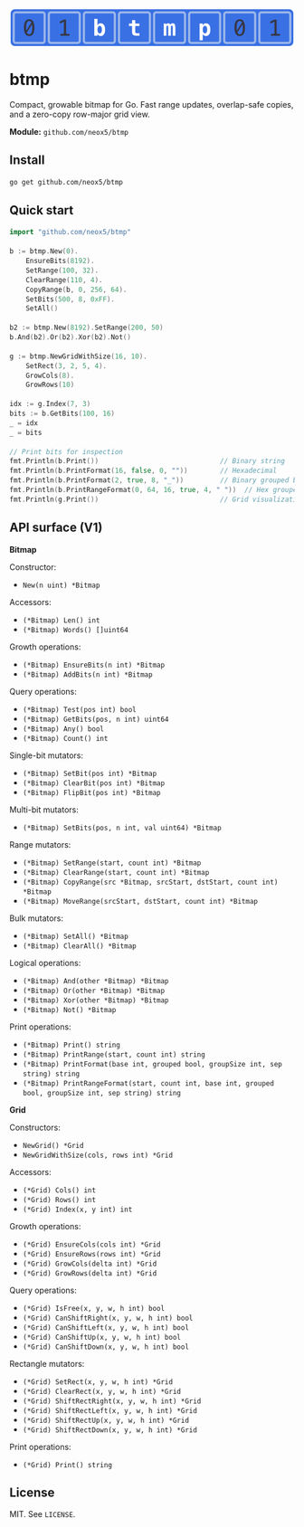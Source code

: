 <div align="center">
  <img src="logo.png" alt="btmp" width="500"/>
</div>

# btmp

Compact, growable bitmap for Go. Fast range updates, overlap-safe copies, and a zero-copy row-major grid view.

**Module:** `github.com/neox5/btmp`

## Install
```bash
go get github.com/neox5/btmp
```

## Quick start

```go
import "github.com/neox5/btmp"

b := btmp.New(0).
    EnsureBits(8192).
    SetRange(100, 32).
    ClearRange(110, 4).
    CopyRange(b, 0, 256, 64).
    SetBits(500, 8, 0xFF).
    SetAll()

b2 := btmp.New(8192).SetRange(200, 50)
b.And(b2).Or(b2).Xor(b2).Not()

g := btmp.NewGridWithSize(16, 10).
    SetRect(3, 2, 5, 4).
    GrowCols(8).
    GrowRows(10)

idx := g.Index(7, 3)
bits := b.GetBits(100, 16)
_ = idx
_ = bits

// Print bits for inspection
fmt.Println(b.Print())                              // Binary string
fmt.Println(b.PrintFormat(16, false, 0, ""))        // Hexadecimal
fmt.Println(b.PrintFormat(2, true, 8, "_"))         // Binary grouped by 8
fmt.Println(b.PrintRangeFormat(0, 64, 16, true, 4, " "))  // Hex grouped
fmt.Println(g.Print())                              // Grid visualization
```

## API surface (V1)

**Bitmap**

Constructor:
* `New(n uint) *Bitmap`

Accessors:
* `(*Bitmap) Len() int`
* `(*Bitmap) Words() []uint64`

Growth operations:
* `(*Bitmap) EnsureBits(n int) *Bitmap`
* `(*Bitmap) AddBits(n int) *Bitmap`

Query operations:
* `(*Bitmap) Test(pos int) bool`
* `(*Bitmap) GetBits(pos, n int) uint64`
* `(*Bitmap) Any() bool`
* `(*Bitmap) Count() int`

Single-bit mutators:
* `(*Bitmap) SetBit(pos int) *Bitmap`
* `(*Bitmap) ClearBit(pos int) *Bitmap`
* `(*Bitmap) FlipBit(pos int) *Bitmap`

Multi-bit mutators:
* `(*Bitmap) SetBits(pos, n int, val uint64) *Bitmap`

Range mutators:
* `(*Bitmap) SetRange(start, count int) *Bitmap`
* `(*Bitmap) ClearRange(start, count int) *Bitmap`
* `(*Bitmap) CopyRange(src *Bitmap, srcStart, dstStart, count int) *Bitmap`
* `(*Bitmap) MoveRange(srcStart, dstStart, count int) *Bitmap`

Bulk mutators:
* `(*Bitmap) SetAll() *Bitmap`
* `(*Bitmap) ClearAll() *Bitmap`

Logical operations:
* `(*Bitmap) And(other *Bitmap) *Bitmap`
* `(*Bitmap) Or(other *Bitmap) *Bitmap`
* `(*Bitmap) Xor(other *Bitmap) *Bitmap`
* `(*Bitmap) Not() *Bitmap`

Print operations:
* `(*Bitmap) Print() string`
* `(*Bitmap) PrintRange(start, count int) string`
* `(*Bitmap) PrintFormat(base int, grouped bool, groupSize int, sep string) string`
* `(*Bitmap) PrintRangeFormat(start, count int, base int, grouped bool, groupSize int, sep string) string`

**Grid**

Constructors:
* `NewGrid() *Grid`
* `NewGridWithSize(cols, rows int) *Grid`

Accessors:
* `(*Grid) Cols() int`
* `(*Grid) Rows() int`
* `(*Grid) Index(x, y int) int`

Growth operations:
* `(*Grid) EnsureCols(cols int) *Grid`
* `(*Grid) EnsureRows(rows int) *Grid`
* `(*Grid) GrowCols(delta int) *Grid`
* `(*Grid) GrowRows(delta int) *Grid`

Query operations:
* `(*Grid) IsFree(x, y, w, h int) bool`
* `(*Grid) CanShiftRight(x, y, w, h int) bool`
* `(*Grid) CanShiftLeft(x, y, w, h int) bool`
* `(*Grid) CanShiftUp(x, y, w, h int) bool`
* `(*Grid) CanShiftDown(x, y, w, h int) bool`

Rectangle mutators:
* `(*Grid) SetRect(x, y, w, h int) *Grid`
* `(*Grid) ClearRect(x, y, w, h int) *Grid`
* `(*Grid) ShiftRectRight(x, y, w, h int) *Grid`
* `(*Grid) ShiftRectLeft(x, y, w, h int) *Grid`
* `(*Grid) ShiftRectUp(x, y, w, h int) *Grid`
* `(*Grid) ShiftRectDown(x, y, w, h int) *Grid`

Print operations:
* `(*Grid) Print() string`

## License

MIT. See `LICENSE`.
